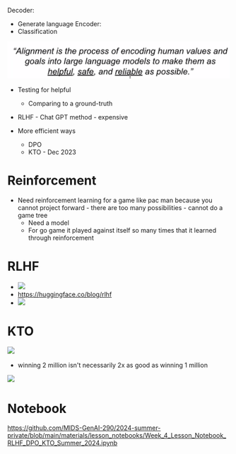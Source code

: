 Decoder:
- Generate language
Encoder:
- Classification

![](Pasted%20image%2020240528162945.png)
- Testing for helpful
	- Comparing to a ground-truth

- RLHF - Chat GPT method - expensive
- More efficient ways
	- DPO
	- KTO - Dec 2023

# Reinforcement
- Need reinforcement learning for a game like pac man because you cannot project forward - there are too many possibilities - cannot do a game tree 
	- Need a model
	- For go game it played against itself so many times that it learned through reinforcement

# RLHF
- ![](Pasted%20image%2020240528164609.png)
- https://huggingface.co/blog/rlhf
- ![](Pasted%20image%2020240528164901.png)

# KTO

![](Pasted%20image%2020240528165829.png)
- winning 2 million isn't necessarily 2x as good as winning 1 million

![](Pasted%20image%2020240528165922.png)

# Notebook
https://github.com/MIDS-GenAI-290/2024-summer-private/blob/main/materials/lesson_notebooks/Week_4_Lesson_Notebook_RLHF_DPO_KTO_Summer_2024.ipynb